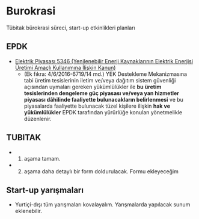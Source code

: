 # Burokrasi
Tübitak bürokrasi süreci, start-up etkinlikleri planları
## EPDK
* [Elektrik Piyasası 5346 (Yenilenebilir Enerji Kaynaklarının Elektrik Enerjisi Üretimi Amaçlı Kullanımına İlişkin Kanun)](https://www.epdk.org.tr/Detay/Icerik/3-0-0-2256/kanunlar)
  * (Ek fıkra: 4/6/2016-6719/14 md.) YEK Destekleme Mekanizmasına tabi üretim tesislerinin iletim ve/veya dağıtım sistem güvenliği açısından uymaları gereken yükümlülükler ile **bu üretim tesislerinden dengeleme güç piyasası ve/veya yan hizmetler piyasası dâhilinde faaliyette bulunacakların belirlenmesi** ve bu piyasalarda faaliyette bulunacak tüzel kişilere ilişkin **hak ve yükümlülükler** EPDK tarafından yürürlüğe konulan yönetmelikle düzenlenir.
## TUBITAK
* 1. aşama tamam.
* 2. aşama daha detaylı bir form doldurulacak. Formu ekleyeceğim

## Start-up yarışmaları
* Yurtiçi-dışı tüm yarışmaları kovalayalım. Yarışmalarda yapılacak sunum eklenebilir. 
